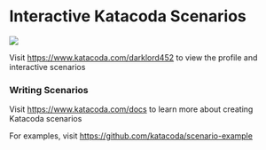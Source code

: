 # Interactive Katacoda Scenarios

[![](http://shields.katacoda.com/katacoda/darklord452/count.svg)](https://www.katacoda.com/darklord452 "Get your profile on Katacoda.com")

Visit https://www.katacoda.com/darklord452 to view the profile and interactive scenarios

### Writing Scenarios
Visit https://www.katacoda.com/docs to learn more about creating Katacoda scenarios

For examples, visit https://github.com/katacoda/scenario-example
